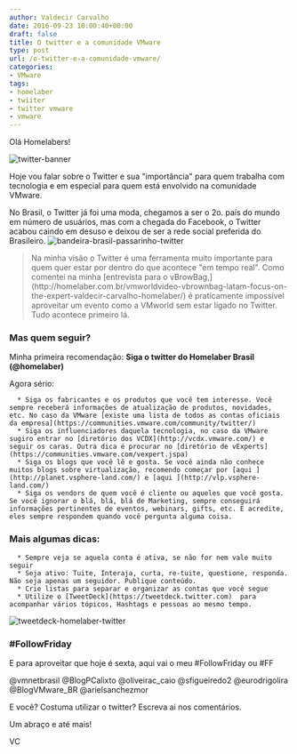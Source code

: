 ```yaml
---
author: Valdecir Carvalho
date: 2016-09-23 10:00:40+00:00
draft: false
title: O twitter e a comunidade VMware
type: post
url: /o-twitter-e-a-comunidade-vmware/
categories:
- VMware
tags:
- homelaber
- twiiter
- twitter vmware
- vmware
---
```


Olá Homelabers!

![twitter-banner](/imagens/2016/09/twitter-banner-e1474341383906.png)


Hoje vou falar sobre o Twitter e sua "importância" para quem trabalha com tecnologia e em especial para quem está envolvido na comunidade VMware.

No Brasil, o Twitter já foi uma moda, chegamos a ser o 2o. país do mundo em número de usuários, mas com a chegada do Facebook, o Twitter acabou caindo em desuso e deixou de ser a rede social preferida do Brasileiro.
![bandeira-brasil-passarinho-twitter](/imagens/2016/09/bandeira-brasil-passarinho-twitter.jpg)




<blockquote>Na minha visão o Twitter é uma ferramenta muito importante para quem quer estar por dentro do que acontece "em tempo real". Como comentei na minha [entrevista para o vBrowBag,](http://homelaber.com.br/vmworldvideo-vbrownbag-latam-focus-on-the-expert-valdecir-carvalho-homelaber/) é praticamente impossível aproveitar um evento como a VMworld sem estar ligado no Twitter. Tudo acontece primeiro lá.</blockquote>





### Mas quem seguir?



Minha primeira recomendação: **Siga o twitter do Homelaber Brasil (@homelaber)**

<!-- more -->

Agora sério:




      * Siga os fabricantes e os produtos que você tem interesse. Você sempre receberá informações de atualização de produtos, novidades, etc. No caso da VMware [existe uma lista de todos as contas oficiais da empresa](https://communities.vmware.com/community/twitter/)
      * Siga os influenciadores daquela tecnologia, no caso da VMware sugiro entrar no [diretório dos VCDX](http://vcdx.vmware.com/) e seguir os caras. Outra dica é procurar no [diretório de vExperts](https://communities.vmware.com/vexpert.jspa)
      * Siga os blogs que você lê e gosta. Se você ainda não conhece muitos blogs sobre virtualização, recomendo começar por [aqui ](http://planet.vsphere-land.com/) e [aqui ](http://vlp.vsphere-land.com/)
      * Siga os vendors de quem você é cliente ou aqueles que você gosta. Se você ignorar o blá, blá, blá de Marketing, sempre conseguirá informações pertinentes de eventos, webinars, gifts, etc. E acredite, eles sempre respondem quando você pergunta alguma coisa.




### Mais algumas dicas:






      * Sempre veja se aquela conta é ativa, se não for nem vale muito seguir
      * Seja ativo: Tuite, Interaja, curta, re-tuite, questione, responda. Não seja apenas um seguidor. Publique conteúdo.
      * Crie listas para separar e organizar as contas que você segue
      * Utilize o [TweetDeck](https://tweetdeck.twitter.com)  para acompanhar vários tópicos, Hashtags e pessoas ao mesmo tempo.


![tweetdeck-homelaber-twitter](/imagens/2016/09/tweetdeck-homelaber-twitter.png)






### #FollowFriday



E para aproveitar que hoje é sexta, aqui vai o meu #FollowFriday ou #FF

@vmnetbrasil
@BlogPCalixto
@oliveirac_caio
@sfigueiredo2
@eurodrigolira
@BlogVMware_BR
@arielsanchezmor

E você? Costuma utilizar o twitter? Escreva ai nos comentários.

Um abraço e até mais!

VC
